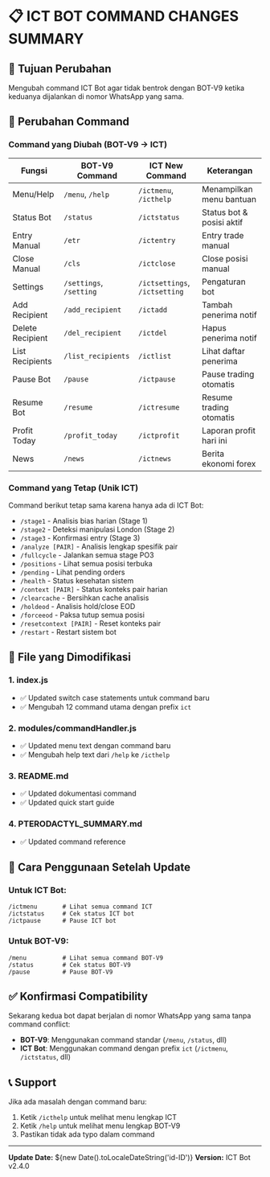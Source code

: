 # 📋 ICT BOT COMMAND CHANGES SUMMARY

## 🎯 **Tujuan Perubahan**
Mengubah command ICT Bot agar tidak bentrok dengan BOT-V9 ketika keduanya dijalankan di nomor WhatsApp yang sama.

## 🔄 **Perubahan Command**

### **Command yang Diubah (BOT-V9 → ICT)**

| **Fungsi** | **BOT-V9 Command** | **ICT New Command** | **Keterangan** |
|------------|-------------------|-------------------|-----------------|
| Menu/Help | `/menu`, `/help` | `/ictmenu`, `/icthelp` | Menampilkan menu bantuan |
| Status Bot | `/status` | `/ictstatus` | Status bot & posisi aktif |
| Entry Manual | `/etr` | `/ictentry` | Entry trade manual |
| Close Manual | `/cls` | `/ictclose` | Close posisi manual |
| Settings | `/settings`, `/setting` | `/ictsettings`, `/ictsetting` | Pengaturan bot |
| Add Recipient | `/add_recipient` | `/ictadd` | Tambah penerima notif |
| Delete Recipient | `/del_recipient` | `/ictdel` | Hapus penerima notif |
| List Recipients | `/list_recipients` | `/ictlist` | Lihat daftar penerima |
| Pause Bot | `/pause` | `/ictpause` | Pause trading otomatis |
| Resume Bot | `/resume` | `/ictresume` | Resume trading otomatis |
| Profit Today | `/profit_today` | `/ictprofit` | Laporan profit hari ini |
| News | `/news` | `/ictnews` | Berita ekonomi forex |

### **Command yang Tetap (Unik ICT)**
Command berikut tetap sama karena hanya ada di ICT Bot:

- `/stage1` - Analisis bias harian (Stage 1)
- `/stage2` - Deteksi manipulasi London (Stage 2)  
- `/stage3` - Konfirmasi entry (Stage 3)
- `/analyze [PAIR]` - Analisis lengkap spesifik pair
- `/fullcycle` - Jalankan semua stage PO3
- `/positions` - Lihat semua posisi terbuka
- `/pending` - Lihat pending orders
- `/health` - Status kesehatan sistem
- `/context [PAIR]` - Status konteks pair harian
- `/clearcache` - Bersihkan cache analisis
- `/holdeod` - Analisis hold/close EOD
- `/forceeod` - Paksa tutup semua posisi
- `/resetcontext [PAIR]` - Reset konteks pair
- `/restart` - Restart sistem bot

## 📝 **File yang Dimodifikasi**

### 1. **index.js**
- ✅ Updated switch case statements untuk command baru
- ✅ Mengubah 12 command utama dengan prefix `ict`

### 2. **modules/commandHandler.js**
- ✅ Updated menu text dengan command baru
- ✅ Mengubah help text dari `/help` ke `/icthelp`

### 3. **README.md**
- ✅ Updated dokumentasi command
- ✅ Updated quick start guide

### 4. **PTERODACTYL_SUMMARY.md**
- ✅ Updated command reference

## 🚀 **Cara Penggunaan Setelah Update**

### **Untuk ICT Bot:**
```
/ictmenu       # Lihat semua command ICT
/ictstatus     # Cek status ICT bot
/ictpause      # Pause ICT bot
```

### **Untuk BOT-V9:**
```
/menu          # Lihat semua command BOT-V9
/status        # Cek status BOT-V9  
/pause         # Pause BOT-V9
```

## ✅ **Konfirmasi Compatibility**

Sekarang kedua bot dapat berjalan di nomor WhatsApp yang sama tanpa command conflict:

- **BOT-V9**: Menggunakan command standar (`/menu`, `/status`, dll)
- **ICT Bot**: Menggunakan command dengan prefix `ict` (`/ictmenu`, `/ictstatus`, dll)

## 📞 **Support**

Jika ada masalah dengan command baru:
1. Ketik `/icthelp` untuk melihat menu lengkap ICT
2. Ketik `/help` untuk melihat menu lengkap BOT-V9
3. Pastikan tidak ada typo dalam command

---
**Update Date:** ${new Date().toLocaleDateString('id-ID')}
**Version:** ICT Bot v2.4.0
